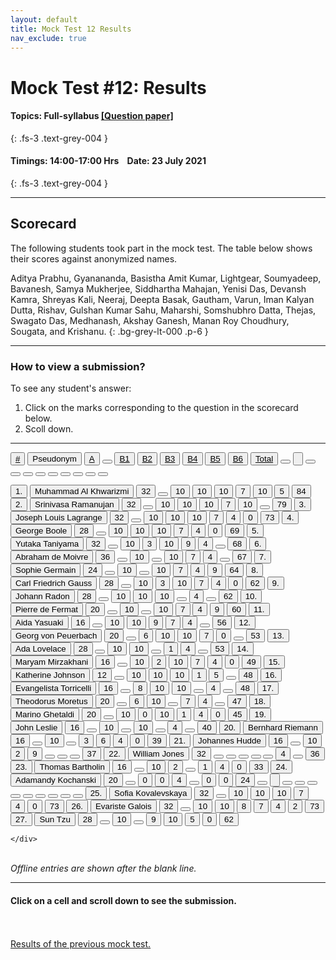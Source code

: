 ```yaml
---
layout: default
title: Mock Test 12 Results
nav_exclude: true
---
```



#  Mock Test #12: Results

#### Topics: Full-syllabus  [[Question paper]](/docs/mock_test/012_jul_23_full)
{: .fs-3 .text-grey-004 }


#### Timings: 14:00-17:00 Hrs &nbsp;&nbsp;  Date: 23 July 2021
{: .fs-3 .text-grey-004 }

---


## Scorecard


The following students took part in the mock test. The table below shows their scores against anonymized names.




Aditya Prabhu,  Gyanananda,  Basistha Amit Kumar,  Lightgear,  Soumyadeep,  Bavanesh,  Samya Mukherjee,
Siddhartha Mahajan,  Yenisi Das,  Devansh Kamra,  Shreyas Kali,  Neeraj, Deepta Basak,  Gautham,  Varun,
Iman Kalyan Dutta,  Rishav,  Gulshan Kumar Sahu,  Maharshi,  Somshubhro Datta,  Thejas,  Swagato Das,
Medhanash,  Akshay Ganesh,  Manan Roy Choudhury,  Sougata,  and Krishanu.
{: .bg-grey-lt-000 .p-6 }


---

### How to view a submission?

To see any student's answer:

1. Click on the marks corresponding to the question in the scorecard below.
2. Scoll down.


---

  <div class="markpalette">
      <div class="markpalette-keys">

<button class="markbutton white"><u>#</u></button>
<input type="button" class="markbutton white" value="Pseudonym"/>
<button class="markbutton white"><u>A</u></button>
<button class="markbutton white"></button>
<button class="markbutton white"><u>B1</u></button>
<button class="markbutton white"><u>B2</u></button>
<button class="markbutton white"><u>B3</u></button>
<button class="markbutton white"><u>B4</u></button>
<button class="markbutton white"><u>B5</u></button>
<button class="markbutton white"><u>B6</u></button>
<button class="markbutton white"><u>Total</u></button>
<button class="markbutton white"></button>
<input type="button" class="markbutton white" value=""/>
<button class="markbutton white" ></button>
<button class="markbutton white"></button>
<button class="markbutton white"></button>
<button class="markbutton white"></button>
<button class="markbutton white"></button>
<button class="markbutton white"></button>
<button class="markbutton white"></button>
<button class="markbutton white"></button>
<button class="markbutton white"></button>




<button class="markbutton rank">1. </button>
<input type="button" class="markbutton white" value="Muhammad Al Khwarizmi"/>
<button class="markbutton blank" onclick = "markdisplay('Muhammad_Al_Khwarizmi/PartA',12)">32</button>
<button class="button white"></button>
<button class="markbutton right" onclick = "markdisplay('Muhammad_Al_Khwarizmi/B1',12)">10</button>
<button class="markbutton right" onclick = "markdisplay('Muhammad_Al_Khwarizmi/B2',12)">10</button>
<button class="markbutton right" onclick = "markdisplay('Muhammad_Al_Khwarizmi/B3',12)">10</button>
<button class="markbutton right" onclick = "markdisplay('Muhammad_Al_Khwarizmi/B4',12)">7</button>
<button class="markbutton right" onclick = "markdisplay('Muhammad_Al_Khwarizmi/B5',12)">10</button>
<button class="markbutton right" onclick = "markdisplay('Muhammad_Al_Khwarizmi/B6',12)">5</button>
<button class="markbutton total">84</button>
<button class="markbutton rank">2. </button>
<input type="button" class="markbutton white" value="Srinivasa Ramanujan"/>
<button class="markbutton blank" onclick = "markdisplay('Srinivasa_Ramanujan/PartA',12)">32</button>
<button class="button white"></button>
<button class="markbutton right" onclick = "markdisplay('Srinivasa_Ramanujan/B1',12)">10</button>
<button class="markbutton right" onclick = "markdisplay('Srinivasa_Ramanujan/B2',12)">10</button>
<button class="markbutton right" onclick = "markdisplay('Srinivasa_Ramanujan/B3',12)">10</button>
<button class="markbutton right" onclick = "markdisplay('Srinivasa_Ramanujan/B4',12)">7</button>
<button class="markbutton right" onclick = "markdisplay('Srinivasa_Ramanujan/B5',12)">10</button>
<button class="button blank"></button>
<button class="markbutton total">79</button>
<button class="markbutton rank">3. </button>
<input type="button" class="markbutton white" value="Joseph Louis Lagrange"/>
<button class="markbutton blank" onclick = "markdisplay('Joseph_Louis_Lagrange/PartA',12)">32</button>
<button class="button white"></button>
<button class="markbutton right" onclick = "markdisplay('Joseph_Louis_Lagrange/B1',12)">10</button>
<button class="markbutton right" onclick = "markdisplay('Joseph_Louis_Lagrange/B2',12)">10</button>
<button class="markbutton right" onclick = "markdisplay('Joseph_Louis_Lagrange/B3',12)">10</button>
<button class="markbutton right" onclick = "markdisplay('Joseph_Louis_Lagrange/B4',12)">7</button>
<button class="markbutton right" onclick = "markdisplay('Joseph_Louis_Lagrange/B5',12)">4</button>
<button class="markbutton wrong" onclick = "markdisplay('Joseph_Louis_Lagrange/B6',12)">0</button>
<button class="markbutton total">73</button>
<button class="markbutton rank">4. </button>
<input type="button" class="markbutton white" value="George Boole"/>
<button class="markbutton blank" onclick = "markdisplay('George_Boole/PartA',12)">28</button>
<button class="button white"></button>
<button class="markbutton right" onclick = "markdisplay('George_Boole/B1',12)">10</button>
<button class="markbutton right" onclick = "markdisplay('George_Boole/B2',12)">10</button>
<button class="markbutton right" onclick = "markdisplay('George_Boole/B3',12)">10</button>
<button class="markbutton right" onclick = "markdisplay('George_Boole/B4',12)">7</button>
<button class="markbutton right" onclick = "markdisplay('George_Boole/B5',12)">4</button>
<button class="markbutton wrong" onclick = "markdisplay('George_Boole/B6',12)">0</button>
<button class="markbutton total">69</button>
<button class="markbutton rank">5. </button>
<input type="button" class="markbutton white" value="Yutaka Taniyama"/>
<button class="markbutton blank" onclick = "markdisplay('Yutaka_Taniyama/PartA',12)">32</button>
<button class="button white"></button>
<button class="markbutton right" onclick = "markdisplay('Yutaka_Taniyama/B1',12)">10</button>
<button class="markbutton wrong" onclick = "markdisplay('Yutaka_Taniyama/B2',12)">3</button>
<button class="markbutton right" onclick = "markdisplay('Yutaka_Taniyama/B3',12)">10</button>
<button class="markbutton right" onclick = "markdisplay('Yutaka_Taniyama/B4',12)">9</button>
<button class="markbutton right" onclick = "markdisplay('Yutaka_Taniyama/B5',12)">4</button>
<button class="button blank"></button>
<button class="markbutton total">68</button>
<button class="markbutton rank">6. </button>
<input type="button" class="markbutton white" value="Abraham de Moivre"/>
<button class="markbutton blank" onclick = "markdisplay('Abraham_de_Moivre/PartA',12)">36</button>
<button class="button white"></button>
<button class="markbutton right" onclick = "markdisplay('Abraham_de_Moivre/B1',12)">10</button>
<button class="button blank"></button>
<button class="markbutton right" onclick = "markdisplay('Abraham_de_Moivre/B3',12)">10</button>
<button class="markbutton right" onclick = "markdisplay('Abraham_de_Moivre/B4',12)">7</button>
<button class="markbutton right" onclick = "markdisplay('Abraham_de_Moivre/B5',12)">4</button>
<button class="button blank"></button>
<button class="markbutton total">67</button>
<button class="markbutton rank">7. </button>
<input type="button" class="markbutton white" value="Sophie Germain"/>
<button class="markbutton blank" onclick = "markdisplay('Sophie_Germain/PartA',12)">24</button>
<button class="button white"></button>
<button class="markbutton right" onclick = "markdisplay('Sophie_Germain/B1',12)">10</button>
<button class="button blank"></button>
<button class="markbutton right" onclick = "markdisplay('Sophie_Germain/B3',12)">10</button>
<button class="markbutton right" onclick = "markdisplay('Sophie_Germain/B4',12)">7</button>
<button class="markbutton right" onclick = "markdisplay('Sophie_Germain/B5',12)">4</button>
<button class="markbutton right" onclick = "markdisplay('Sophie_Germain/B6',12)">9</button>
<button class="markbutton total">64</button>
<button class="markbutton rank">8. </button>
<input type="button" class="markbutton white" value="Carl Friedrich Gauss"/>
<button class="markbutton blank" onclick = "markdisplay('Carl_Friedrich_Gauss/PartA',12)">28</button>
<button class="button white"></button>
<button class="markbutton right" onclick = "markdisplay('Carl_Friedrich_Gauss/B1',12)">10</button>
<button class="markbutton wrong" onclick = "markdisplay('Carl_Friedrich_Gauss/B2',12)">3</button>
<button class="markbutton right" onclick = "markdisplay('Carl_Friedrich_Gauss/B3',12)">10</button>
<button class="markbutton right" onclick = "markdisplay('Carl_Friedrich_Gauss/B4',12)">7</button>
<button class="markbutton right" onclick = "markdisplay('Carl_Friedrich_Gauss/B5',12)">4</button>
<button class="markbutton wrong" onclick = "markdisplay('Carl_Friedrich_Gauss/B6',12)">0</button>
<button class="markbutton total">62</button>
<button class="markbutton rank">9. </button>
<input type="button" class="markbutton white" value="Johann Radon"/>
<button class="markbutton blank" onclick = "markdisplay('Johann_Radon/PartA',12)">28</button>
<button class="button white"></button>
<button class="markbutton right" onclick = "markdisplay('Johann_Radon/B1',12)">10</button>
<button class="markbutton right" onclick = "markdisplay('Johann_Radon/B2',12)">10</button>
<button class="markbutton right" onclick = "markdisplay('Johann_Radon/B3',12)">10</button>
<button class="button blank"></button>
<button class="markbutton right" onclick = "markdisplay('Johann_Radon/B5',12)">4</button>
<button class="button blank"></button>
<button class="markbutton total">62</button>
<button class="markbutton rank">10. </button>
<input type="button" class="markbutton white" value="Pierre de Fermat"/>
<button class="markbutton blank" onclick = "markdisplay('Pierre_de_Fermat/PartA',12)">20</button>
<button class="button white"></button>
<button class="markbutton right" onclick = "markdisplay('Pierre_de_Fermat/B1',12)">10</button>
<button class="button blank"></button>
<button class="markbutton right" onclick = "markdisplay('Pierre_de_Fermat/B3',12)">10</button>
<button class="markbutton right" onclick = "markdisplay('Pierre_de_Fermat/B4',12)">7</button>
<button class="markbutton right" onclick = "markdisplay('Pierre_de_Fermat/B5',12)">4</button>
<button class="markbutton right" onclick = "markdisplay('Pierre_de_Fermat/B6',12)">9</button>
<button class="markbutton total">60</button>
<button class="markbutton rank">11. </button>
<input type="button" class="markbutton white" value="Aida Yasuaki"/>
<button class="markbutton blank" onclick = "markdisplay('Aida_Yasuaki/PartA',12)">16</button>
<button class="button white"></button>
<button class="markbutton right" onclick = "markdisplay('Aida_Yasuaki/B1',12)">10</button>
<button class="markbutton right" onclick = "markdisplay('Aida_Yasuaki/B2',12)">10</button>
<button class="markbutton right" onclick = "markdisplay('Aida_Yasuaki/B3',12)">9</button>
<button class="markbutton right" onclick = "markdisplay('Aida_Yasuaki/B4',12)">7</button>
<button class="markbutton right" onclick = "markdisplay('Aida_Yasuaki/B5',12)">4</button>
<button class="button blank"></button>
<button class="markbutton total">56</button>
<button class="markbutton rank">12. </button>
<input type="button" class="markbutton white" value="Georg von Peuerbach"/>
<button class="markbutton blank" onclick = "markdisplay('Georg_von_Peuerbach/PartA',12)">20</button>
<button class="button white"></button>
<button class="markbutton right" onclick = "markdisplay('Georg_von_Peuerbach/B1',12)">6</button>
<button class="markbutton right" onclick = "markdisplay('Georg_von_Peuerbach/B2',12)">10</button>
<button class="markbutton right" onclick = "markdisplay('Georg_von_Peuerbach/B3',12)">10</button>
<button class="markbutton right" onclick = "markdisplay('Georg_von_Peuerbach/B4',12)">7</button>
<button class="markbutton wrong" onclick = "markdisplay('Georg_von_Peuerbach/B5',12)">0</button>
<button class="button blank"></button>
<button class="markbutton total">53</button>
<button class="markbutton rank">13. </button>
<input type="button" class="markbutton white" value="Ada Lovelace"/>
<button class="markbutton blank" onclick = "markdisplay('Ada_Lovelace/PartA',12)">28</button>
<button class="button white"></button>
<button class="markbutton right" onclick = "markdisplay('Ada_Lovelace/B1',12)">10</button>
<button class="markbutton right" onclick = "markdisplay('Ada_Lovelace/B2',12)">10</button>
<button class="button blank"></button>
<button class="markbutton wrong" onclick = "markdisplay('Ada_Lovelace/B4',12)">1</button>
<button class="markbutton right" onclick = "markdisplay('Ada_Lovelace/B5',12)">4</button>
<button class="button blank"></button>
<button class="markbutton total">53</button>
<button class="markbutton rank">14. </button>
<input type="button" class="markbutton white" value="Maryam Mirzakhani"/>
<button class="markbutton blank" onclick = "markdisplay('Maryam_Mirzakhani/PartA',12)">16</button>
<button class="button white"></button>
<button class="markbutton right" onclick = "markdisplay('Maryam_Mirzakhani/B1',12)">10</button>
<button class="markbutton wrong" onclick = "markdisplay('Maryam_Mirzakhani/B2',12)">2</button>
<button class="markbutton right" onclick = "markdisplay('Maryam_Mirzakhani/B3',12)">10</button>
<button class="markbutton right" onclick = "markdisplay('Maryam_Mirzakhani/B4',12)">7</button>
<button class="markbutton right" onclick = "markdisplay('Maryam_Mirzakhani/B5',12)">4</button>
<button class="markbutton wrong" onclick = "markdisplay('Maryam_Mirzakhani/B6',12)">0</button>
<button class="markbutton total">49</button>
<button class="markbutton rank">15. </button>
<input type="button" class="markbutton white" value="Katherine Johnson"/>
<button class="markbutton blank" onclick = "markdisplay('Katherine_Johnson/PartA',12)">12</button>
<button class="button white"></button>
<button class="markbutton right" onclick = "markdisplay('Katherine_Johnson/B1',12)">10</button>
<button class="markbutton right" onclick = "markdisplay('Katherine_Johnson/B2',12)">10</button>
<button class="markbutton right" onclick = "markdisplay('Katherine_Johnson/B3',12)">10</button>
<button class="markbutton wrong" onclick = "markdisplay('Katherine_Johnson/B4',12)">1</button>
<button class="markbutton right" onclick = "markdisplay('Katherine_Johnson/B5',12)">5</button>
<button class="button blank"></button>
<button class="markbutton total">48</button>
<button class="markbutton rank">16. </button>
<input type="button" class="markbutton white" value="Evangelista Torricelli"/>
<button class="markbutton blank" onclick = "markdisplay('Evangelista_Torricelli/PartA',12)">16</button>
<button class="button white"></button>
<button class="markbutton right" onclick = "markdisplay('Evangelista_Torricelli/B1',12)">8</button>
<button class="markbutton right" onclick = "markdisplay('Evangelista_Torricelli/B2',12)">10</button>
<button class="markbutton right" onclick = "markdisplay('Evangelista_Torricelli/B3',12)">10</button>
<button class="button blank"></button>
<button class="markbutton right" onclick = "markdisplay('Evangelista_Torricelli/B5',12)">4</button>
<button class="button blank"></button>
<button class="markbutton total">48</button>
<button class="markbutton rank">17. </button>
<input type="button" class="markbutton white" value="Theodorus Moretus"/>
<button class="markbutton blank" onclick = "markdisplay('Theodorus_Moretus/PartA',12)">20</button>
<button class="button white"></button>
<button class="markbutton right" onclick = "markdisplay('Theodorus_Moretus/B1',12)">6</button>
<button class="markbutton right" onclick = "markdisplay('Theodorus_Moretus/B2',12)">10</button>
<button class="button blank"></button>
<button class="markbutton right" onclick = "markdisplay('Theodorus_Moretus/B4',12)">7</button>
<button class="markbutton right" onclick = "markdisplay('Theodorus_Moretus/B5',12)">4</button>
<button class="button blank"></button>
<button class="markbutton total">47</button>
<button class="markbutton rank">18. </button>
<input type="button" class="markbutton white" value="Marino Ghetaldi"/>
<button class="markbutton blank" onclick = "markdisplay('Marino_Ghetaldi/PartA',12)">20</button>
<button class="button white"></button>
<button class="markbutton right" onclick = "markdisplay('Marino_Ghetaldi/B1',12)">10</button>
<button class="markbutton wrong" onclick = "markdisplay('Marino_Ghetaldi/B2',12)">0</button>
<button class="markbutton right" onclick = "markdisplay('Marino_Ghetaldi/B3',12)">10</button>
<button class="markbutton wrong" onclick = "markdisplay('Marino_Ghetaldi/B4',12)">1</button>
<button class="markbutton right" onclick = "markdisplay('Marino_Ghetaldi/B5',12)">4</button>
<button class="markbutton wrong" onclick = "markdisplay('Marino_Ghetaldi/B6',12)">0</button>
<button class="markbutton total">45</button>
<button class="markbutton rank">19. </button>
<input type="button" class="markbutton white" value="John Leslie"/>
<button class="markbutton blank" onclick = "markdisplay('John_Leslie/PartA',12)">16</button>
<button class="button white"></button>
<button class="markbutton right" onclick = "markdisplay('John_Leslie/B1',12)">10</button>
<button class="button blank"></button>
<button class="markbutton right" onclick = "markdisplay('John_Leslie/B3',12)">10</button>
<button class="button blank"></button>
<button class="markbutton right" onclick = "markdisplay('John_Leslie/B5',12)">4</button>
<button class="button blank"></button>
<button class="markbutton total">40</button>
<button class="markbutton rank">20. </button>
<input type="button" class="markbutton white" value="Bernhard Riemann"/>
<button class="markbutton blank" onclick = "markdisplay('Bernhard_Riemann/PartA',12)">16</button>
<button class="button white"></button>
<button class="markbutton right" onclick = "markdisplay('Bernhard_Riemann/B1',12)">10</button>
<button class="button blank"></button>
<button class="markbutton wrong" onclick = "markdisplay('Bernhard_Riemann/B3',12)">3</button>
<button class="markbutton right" onclick = "markdisplay('Bernhard_Riemann/B4',12)">6</button>
<button class="markbutton right" onclick = "markdisplay('Bernhard_Riemann/B5',12)">4</button>
<button class="markbutton wrong" onclick = "markdisplay('Bernhard_Riemann/B6',12)">0</button>
<button class="markbutton total">39</button>
<button class="markbutton rank">21. </button>
<input type="button" class="markbutton white" value="Johannes Hudde"/>
<button class="markbutton blank" onclick = "markdisplay('Johannes_Hudde/PartA',12)">16</button>
<button class="button white"></button>
<button class="markbutton right" onclick = "markdisplay('Johannes_Hudde/B1',12)">10</button>
<button class="markbutton wrong" onclick = "markdisplay('Johannes_Hudde/B2',12)">2</button>
<button class="markbutton right" onclick = "markdisplay('Johannes_Hudde/B3',12)">9</button>
<button class="button blank"></button>
<button class="button blank"></button>
<button class="button blank"></button>
<button class="markbutton total">37</button>
<button class="markbutton rank">22. </button>
<input type="button" class="markbutton white" value="William Jones"/>
<button class="markbutton blank" onclick = "markdisplay('William_Jones/PartA',12)">32</button>
<button class="button white"></button>
<button class="button blank"></button>
<button class="button blank"></button>
<button class="button blank"></button>
<button class="button blank"></button>
<button class="markbutton right" onclick = "markdisplay('William_Jones/B5',12)">4</button>
<button class="button blank"></button>
<button class="markbutton total">36</button>
<button class="markbutton rank">23. </button>
<input type="button" class="markbutton white" value="Thomas Bartholin"/>
<button class="markbutton blank" onclick = "markdisplay('Thomas_Bartholin/PartA',12)">16</button>
<button class="button white"></button>
<button class="markbutton right" onclick = "markdisplay('Thomas_Bartholin/B1',12)">10</button>
<button class="markbutton wrong" onclick = "markdisplay('Thomas_Bartholin/B2',12)">2</button>
<button class="button blank"></button>
<button class="markbutton wrong" onclick = "markdisplay('Thomas_Bartholin/B4',12)">1</button>
<button class="markbutton right" onclick = "markdisplay('Thomas_Bartholin/B5',12)">4</button>
<button class="markbutton wrong" onclick = "markdisplay('Thomas_Bartholin/B6',12)">0</button>
<button class="markbutton total">33</button>
<button class="markbutton rank">24. </button>
<input type="button" class="markbutton white" value="Adamandy Kochanski"/>
<button class="markbutton blank" onclick = "markdisplay('Adamandy_Kochanski/PartA',12)">20</button>
<button class="button white"></button>
<button class="markbutton wrong" onclick = "markdisplay('Adamandy_Kochanski/B1',12)">0</button>
<button class="markbutton wrong" onclick = "markdisplay('Adamandy_Kochanski/B2',12)">0</button>
<button class="markbutton right" onclick = "markdisplay('Adamandy_Kochanski/B3',12)">4</button>
<button class="button blank"></button>
<button class="markbutton wrong" onclick = "markdisplay('Adamandy_Kochanski/B5',12)">0</button>
<button class="markbutton wrong" onclick = "markdisplay('Adamandy_Kochanski/B6',12)">0</button>
<button class="markbutton total">24</button>
<button class="markbutton white"></button>
<input type="button" class="markbutton white" value=""/>
<button class="markbutton white"></button>
<button class="markbutton white"></button>
<button class="markbutton white"></button>
<button class="markbutton white"></button>
<button class="markbutton white"></button>
<button class="markbutton white"></button>
<button class="markbutton white"></button>
<button class="markbutton white"></button>
<button class="markbutton white"></button>
<button class="markbutton rank">25. </button>
<input type="button" class="markbutton white" value="Sofia Kovalevskaya"/>
<button class="markbutton blank" onclick = "markdisplay('Sofia_Kovalevskaya/PartA',12)">32</button>
<button class="button white"></button>
<button class="markbutton right" onclick = "markdisplay('Sofia_Kovalevskaya/B1',12)">10</button>
<button class="markbutton right" onclick = "markdisplay('Sofia_Kovalevskaya/B2',12)">10</button>
<button class="markbutton right" onclick = "markdisplay('Sofia_Kovalevskaya/B3',12)">10</button>
<button class="markbutton right" onclick = "markdisplay('Sofia_Kovalevskaya/B4',12)">7</button>
<button class="markbutton right" onclick = "markdisplay('Sofia_Kovalevskaya/B5',12)">4</button>
<button class="markbutton wrong" onclick = "markdisplay('Sofia_Kovalevskaya/B6',12)">0</button>
<button class="markbutton total">73</button>
<button class="markbutton rank">26. </button>
<input type="button" class="markbutton white" value="Evariste Galois"/>
<button class="markbutton blank" onclick = "markdisplay('Evariste_Galois/PartA',12)">32</button>
<button class="button white"></button>
<button class="markbutton right" onclick = "markdisplay('Evariste_Galois/B1',12)">10</button>
<button class="markbutton right" onclick = "markdisplay('Evariste_Galois/B2',12)">10</button>
<button class="markbutton right" onclick = "markdisplay('Evariste_Galois/B3',12)">8</button>
<button class="markbutton right" onclick = "markdisplay('Evariste_Galois/B4',12)">7</button>
<button class="markbutton right" onclick = "markdisplay('Evariste_Galois/B5',12)">4</button>
<button class="markbutton wrong" onclick = "markdisplay('Evariste_Galois/B6',12)">2</button>
<button class="markbutton total">73</button>
<button class="markbutton rank">27. </button>
<input type="button" class="markbutton white" value="Sun Tzu"/>
<button class="markbutton blank" onclick = "markdisplay('Sun_Tzu/PartA',12)">28</button>
<button class="button white"></button>
<button class="markbutton right" onclick = "markdisplay('Sun_Tzu/B1',12)">10</button>
<button class="button blank"></button>
<button class="markbutton right" onclick = "markdisplay('Sun_Tzu/B3',12)">9</button>
<button class="markbutton right" onclick = "markdisplay('Sun_Tzu/B4',12)">10</button>
<button class="markbutton right" onclick = "markdisplay('Sun_Tzu/B5',12)">5</button>
<button class="markbutton wrong" onclick = "markdisplay('Sun_Tzu/B6',12)">0</button>
<button class="markbutton total">62</button>



    </div>
</div>

<br>
<i>Offline entries are shown after the blank line.</i>

<hr>

<div style="min-height:2px" id="themarktext">
<h4>Click on a cell and scroll down to see the submission.</h4>
</div>


<br>
<br>
<a href="/docs/mock_test/011_jul_9_scorecard">Results of the previous mock test.</a>
<br>




